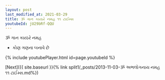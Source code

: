 ```yaml
---
layout: post
last_modified_at: 2021-03-29
title: ૐ ગાન કારઠરે નમહ ૧૧ ટાઈમ્સ
youtubeId: jU29bRf-QQU
---
```

 
 
 ૐ ગાન કારઠરે નમહ  
 
 -  કોણ ગણના બનાવે છે 
 
  
 
  
 
 
 
 
 
 


{% include youtubePlayer.html id=page.youtubeId %}
 
[Next]({{ site.baseurl }}{% link  split1/_posts/2013-11-03-ૐ અભલોગનાય નમહ ૧૧ ટાઈમ્સ.md%})
 
